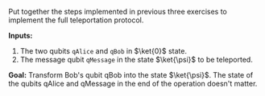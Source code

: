 Put together the steps implemented in previous three exercises to implement the full teleportation protocol.

**Inputs:** 
1. The two qubits `qAlice` and `qBob` in $\ket{0}$ state.
2. The message qubit `qMessage` in the state $\ket{\psi}$ to be teleported.

**Goal:** 
Transform Bob's qubit qBob into the state $\ket{\psi}$. The state of the qubits qAlice and qMessage in the end of the operation doesn't matter.